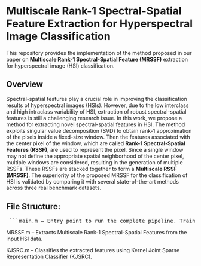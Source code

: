 # Multiscale Rank-1 Spectral-Spatial Feature Extraction for Hyperspectral Image Classification

This repository provides the implementation of the method proposed in our paper on **Multiscale Rank-1 Spectral-Spatial Feature (MRSSF)** extraction for hyperspectral image (HSI) classification.

## Overview

Spectral-spatial features play a crucial role in improving the classification results of hyperspectral images (HSIs). However, due to the low interclass and high intraclass variability of HSI, extraction of robust spectral-spatial features is still a challenging research issue. In this work, we propose a method for extracting novel spectral-spatial features in HSI. The method exploits singular value decomposition (SVD) to obtain rank-1 approximation of the pixels inside a fixed-size window. Then the features associated with the center pixel of the window, which are called **Rank-1 Spectral-Spatial Features (RSSF)**, are used to represent the pixel. Since a single window may not define the appropriate spatial neighborhood of the center pixel, multiple windows are considered, resulting in the generation of multiple RSSFs. These RSSFs are stacked together to form a **Multiscale RSSF (MRSSF)**. The superiority of the proposed MRSSF for the classification of HSI is validated by comparing it with several state-of-the-art methods across three real benchmark datasets.

## File Structure:
<pre> ```main.m – Entry point to run the complete pipeline. Train_Test.m – Splits the dataset into training and testing sets; specify the percentage split here.``` </pre>




MRSSF.m – Extracts Multiscale Rank-1 Spectral-Spatial Features from the input HSI data.

KJSRC.m – Classifies the extracted features using Kernel Joint Sparse Representation Classifier (KJSRC).
